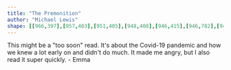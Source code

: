 ```yaml
---
title: "The Premonition"
author: "Michael Lewis"
shape: [[966,397],[957,403],[951,405],[948,408],[946,415],[946,782],[948,926],[947,1287],[949,1297],[949,1316],[947,1330],[950,1348],[951,1380],[956,1383],[966,1385],[989,1387],[1020,1387],[1032,1384],[1044,1384],[1048,1382],[1050,1379],[1052,1371],[1050,1342],[1050,1284],[1051,1182],[1053,1155],[1051,1132],[1053,1060],[1052,914],[1054,848],[1054,723],[1052,616],[1054,556],[1052,528],[1052,495],[1054,477],[1054,443],[1053,406],[1050,403],[1029,400],[976,399],[970,397]]
---
```

This might be a "too soon" read.  It's about the Covid-19 pandemic and how we knew a lot early on and didn't do much. It made me angry, but I also read it super quickly. - Emma
